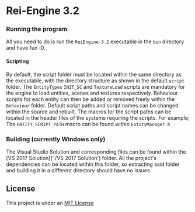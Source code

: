 # Rei-Engine 3.2

### Running the program
All you need to do is run the `ReiEngine-3.2` executable in the `bin` 
directory and have fun :D.

#### Scripting
By default, the script folder must be located within the same directory 
as the executable, with the directory structure as shown in the default 
`script` folder. The `EntityTypes` `INIT_SC` and `TextureLoad` scripts 
are mandatory for the engine to load entities, scenes and textures 
respectively. Behaviour scripts for each entity can then be added or 
removed freely within the `Behaviour` folder.
Default script paths and script names can be changed within the source 
and rebuilt. The macros for the script paths can be located in the 
header files of the systems requiring the scripts. For example; The 
`ENTITY_SCRIPT_PATH` macro can be found within `EntityManager.h`

### Building (currently Windows only)
The Visual Studio Solution and corresponding files can be found within 
the [VS 2017 Solution]('./VS 2017 Solution') folder. All the project's 
dependencies can be 
located within this folder, so extracting said folder and building it in 
a different directory should have no issues.

## License
This project is under an [MIT License](./LICENSE)

